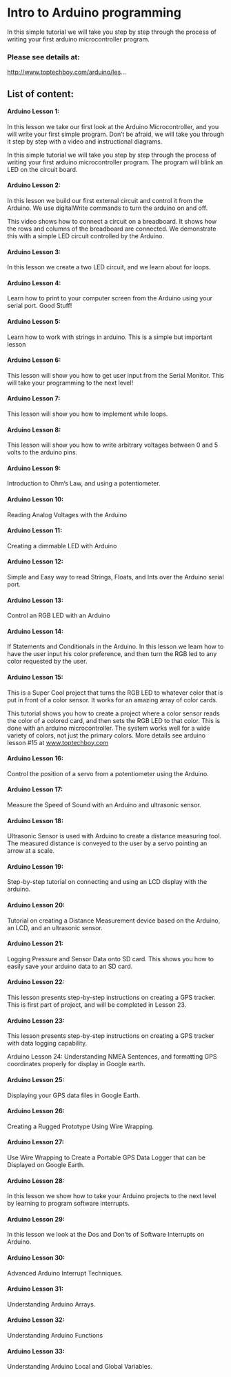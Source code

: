 # Intro to Arduino programming

In this simple tutorial we will take you step by step through the process of writing your first arduino microcontroller program.

### Please see details at:
http://www.toptechboy.com/arduino/les...

## List of content:

#### Arduino Lesson 1: 
In this lesson we take our first look at the Arduino Microcontroller, and you will write your first simple program. Don’t be afraid, we will take you through it step by step with a video and instructional diagrams.

In this simple tutorial we will take you step by step through the process of writing your first arduino microcontroller program. The program will blink an LED on the circuit board.

#### Arduino Lesson 2: 
In this lesson we build our first external circuit and control it from the Arduino. We use digitalWrite commands to turn the arduino on and off.

This video shows how to connect a circuit on a breadboard. It shows how the rows and columns of the breadboard are connected. We demonstrate this with a simple LED circuit controlled by the Arduino.

#### Arduino Lesson 3: 
In this lesson we create a two LED circuit, and we learn about for loops.

#### Arduino Lesson 4: 
Learn how to print to your computer screen from the Arduino using your serial port. Good Stuff!

#### Arduino Lesson 5: 
Learn how to work with strings in arduino. This is a simple but important lesson

#### Arduino Lesson 6: 
This lesson will show you how to get user input from the Serial Monitor. This will take your programming to the next level!

#### Arduino Lesson 7: 
This lesson will show you how to implement while loops.

#### Arduino Lesson 8: 
This lesson will show you how to write arbitrary voltages between 0 and 5 volts to the arduino pins.

#### Arduino Lesson 9: 
Introduction to Ohm’s Law, and using a potentiometer.

#### Arduino Lesson 10: 
Reading Analog Voltages with the Arduino

#### Arduino Lesson 11: 
Creating a dimmable LED with Arduino

#### Arduino Lesson 12: 
Simple and Easy way to read Strings, Floats, and Ints over the Arduino serial port.

#### Arduino Lesson 13: 
Control an RGB LED with an Arduino

#### Arduino Lesson 14: 
If Statements and Conditionals in the Arduino. In this lesson we learn how to have the user input his color preference, and then turn the RGB led to any color requested by the user.

#### Arduino Lesson 15: 
This is a Super Cool project that turns the RGB LED to whatever color that is put in front of a color sensor. It works for an amazing array of color cards.

This tutorial shows you how to create a project where a color sensor reads the color of a colored card, and then sets the RGB LED to that color. This is done with an arduino microcontroller. The system works well for a wide variety of colors, not just the primary colors. More details see arduino lesson #15 at www.toptechboy.com

#### Arduino Lesson 16: 
Control the position of a servo from a potentiometer using the Arduino.

#### Arduino Lesson 17: 
Measure the Speed of Sound with an Arduino and ultrasonic sensor.

#### Arduino Lesson 18: 
Ultrasonic Sensor is used with Arduino to create a distance measuring tool. The measured distance is conveyed to the user by a servo pointing an arrow at a scale.

#### Arduino Lesson 19: 
Step-by-step tutorial on connecting and using an LCD display with the arduino.

#### Arduino Lesson 20: 
Tutorial on creating a Distance Measurement device based on the Arduino, an LCD, and an ultrasonic sensor.

#### Arduino Lesson 21: 
Logging Pressure and Sensor Data onto SD card. This shows you how to easily save your arduino data to an SD card.

#### Arduino Lesson 22: 
This lesson presents step-by-step instructions on creating a GPS tracker. This is first part of project, and will be completed in Lesson 23.

#### Arduino Lesson 23: 
This lesson presents step-by-step instructions on creating a GPS tracker with data logging capability.

Arduino Lesson 24: 
Understanding NMEA Sentences, and formatting GPS coordinates properly for display in Google earth.

#### Arduino Lesson 25: 
Displaying your GPS data files in Google Earth.

#### Arduino Lesson 26: 
Creating a Rugged Prototype Using Wire Wrapping.

#### Arduino Lesson 27: 
Use Wire Wrapping to Create a Portable GPS Data Logger that can be Displayed on Google Earth.

#### Arduino Lesson 28: 
In this lesson we show how to take your Arduino projects to the next level by learning to program software interrupts.

#### Arduino Lesson 29: 
In this lesson we look at the Dos and Don’ts of Software Interrupts on Arduino.

#### Arduino Lesson 30: 
Advanced Arduino Interrupt Techniques.

#### Arduino Lesson 31: 
Understanding Arduino Arrays.

#### Arduino Lesson 32: 
Understanding Arduino Functions

#### Arduino Lesson 33: 
Understanding Arduino Local and Global Variables.
